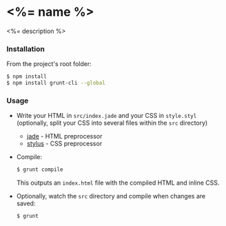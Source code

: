 <%= name %>
===========

<%= description %>

### Installation

From the project's root folder:

```sh
$ npm install
$ npm install grunt-cli --global
```

### Usage

- Write your HTML in `src/index.jade` and your CSS in `style.styl` (optionally, split your CSS into several files within the `src` directory)
  - [jade](http://jade-lang.com/) - HTML preprocessor
  - [stylus](http://learnboost.github.io/stylus/) - CSS preprocessor

- Compile:

  ```sh
  $ grunt compile
  ```

  This outputs an `index.html` file with the compiled HTML and inline CSS.

- Optionally, watch the `src` directory and compile when changes are saved:

  ```sh
  $ grunt
  ```
